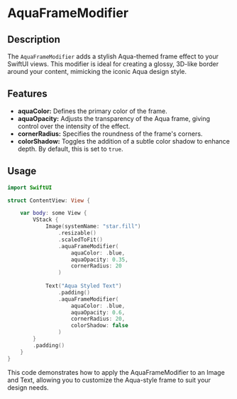 # AquaFrameModifier

## Description

The `AquaFrameModifier` adds a stylish Aqua-themed frame effect to your SwiftUI views. This modifier is ideal for creating a glossy, 3D-like border around your content, mimicking the iconic Aqua design style.

## Features

- **aquaColor:** Defines the primary color of the frame.
- **aquaOpacity:** Adjusts the transparency of the Aqua frame, giving control over the intensity of the effect.
- **cornerRadius:** Specifies the roundness of the frame's corners.
- **colorShadow:** Toggles the addition of a subtle color shadow to enhance depth. By default, this is set to `true`.

## Usage

```swift
import SwiftUI

struct ContentView: View {

    var body: some View {
        VStack {
            Image(systemName: "star.fill")
                .resizable()
                .scaledToFit()
                .aquaFrameModifier(
                    aquaColor: .blue,
                    aquaOpacity: 0.35,
                    cornerRadius: 20
                )
            
            Text("Aqua Styled Text")
                .padding()
                .aquaFrameModifier(
                    aquaColor: .blue,
                    aquaOpacity: 0.6,
                    cornerRadius: 20,
                    colorShadow: false
                )
        }
        .padding()
    }
}
```

This code demonstrates how to apply the AquaFrameModifier to an Image and Text, allowing you to customize the Aqua-style frame to suit your design needs.
